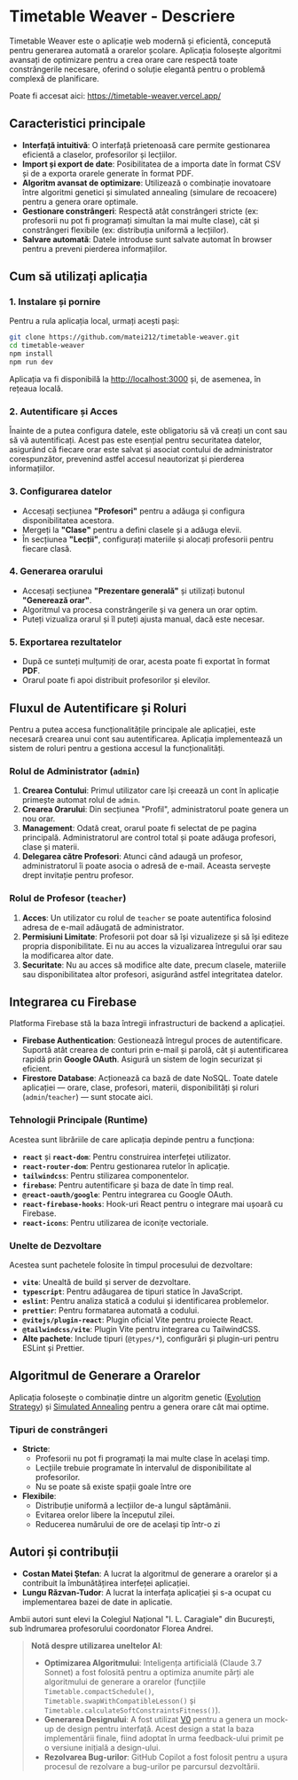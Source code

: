 # Timetable Weaver - Descriere

Timetable Weaver este o aplicație web modernă și eficientă, concepută pentru generarea automată a orarelor școlare. Aplicația folosește algoritmi avansați de optimizare pentru a crea orare care respectă toate constrângerile necesare, oferind o soluție elegantă pentru o problemă complexă de planificare.

Poate fi accesat aici: https://timetable-weaver.vercel.app/

## Caracteristici principale

-   **Interfață intuitivă**: O interfață prietenoasă care permite gestionarea eficientă a claselor, profesorilor și lecțiilor.
-   **Import și export de date**: Posibilitatea de a importa date în format CSV și de a exporta orarele generate în format PDF.
-   **Algoritm avansat de optimizare**: Utilizează o combinație inovatoare între algoritmi genetici și simulated annealing (simulare de recoacere) pentru a genera orare optimale.
-   **Gestionare constrângeri**: Respectă atât constrângeri stricte (ex: profesorii nu pot fi programați simultan la mai multe clase), cât și constrângeri flexibile (ex: distribuția uniformă a lecțiilor).
-   **Salvare automată**: Datele introduse sunt salvate automat în browser pentru a preveni pierderea informațiilor.

## Cum să utilizați aplicația

### 1. Instalare și pornire

Pentru a rula aplicația local, urmați acești pași:

```bash
git clone https://github.com/matei212/timetable-weaver.git
cd timetable-weaver
npm install
npm run dev
```

Aplicația va fi disponibilă la [http://localhost:3000](http://localhost:3000) și, de asemenea, în rețeaua locală.

### 2. Autentificare și Acces

Înainte de a putea configura datele, este obligatoriu să vă creați un cont sau să vă autentificați. Acest pas este esențial pentru securitatea datelor, asigurând că fiecare orar este salvat și asociat contului de administrator corespunzător, prevenind astfel accesul neautorizat și pierderea informațiilor.

### 3. Configurarea datelor

-   Accesați secțiunea **"Profesori"** pentru a adăuga și configura disponibilitatea acestora.
-   Mergeți la **"Clase"** pentru a defini clasele și a adăuga elevii.
-   În secțiunea **"Lecții"**, configurați materiile și alocați profesorii pentru fiecare clasă.

### 4. Generarea orarului

-   Accesați secțiunea **"Prezentare generală"** și utilizați butonul **"Generează orar"**.
-   Algoritmul va procesa constrângerile și va genera un orar optim.
-   Puteți vizualiza orarul și îl puteți ajusta manual, dacă este necesar.

### 5. Exportarea rezultatelor

-   După ce sunteți mulțumiți de orar, acesta poate fi exportat în format **PDF**.
-   Orarul poate fi apoi distribuit profesorilor și elevilor.

## Fluxul de Autentificare și Roluri

Pentru a putea accesa funcționalitățile principale ale aplicației, este necesară crearea unui cont sau autentificarea. Aplicația implementează un sistem de roluri pentru a gestiona accesul la funcționalități.

### Rolul de Administrator (`admin`)

1.  **Crearea Contului**: Primul utilizator care își creează un cont în aplicație primește automat rolul de `admin`.
2.  **Crearea Orarului**: Din secțiunea "Profil", administratorul poate genera un nou orar.
3.  **Management**: Odată creat, orarul poate fi selectat de pe pagina principală. Administratorul are control total și poate adăuga profesori, clase și materii.
4.  **Delegarea către Profesori**: Atunci când adaugă un profesor, administratorul îi poate asocia o adresă de e-mail. Aceasta servește drept invitație pentru profesor.

### Rolul de Profesor (`teacher`)

1.  **Acces**: Un utilizator cu rolul de `teacher` se poate autentifica folosind adresa de e-mail adăugată de administrator.
2.  **Permisiuni Limitate**: Profesorii pot doar să își vizualizeze și să își editeze propria disponibilitate. Ei nu au acces la vizualizarea întregului orar sau la modificarea altor date.
3.  **Securitate**: Nu au acces să modifice alte date, precum clasele, materiile sau disponibilitatea altor profesori, asigurând astfel integritatea datelor.

## Integrarea cu Firebase

Platforma Firebase stă la baza întregii infrastructuri de backend a aplicației.

-   **Firebase Authentication**: Gestionează întregul proces de autentificare. Suportă atât crearea de conturi prin e-mail și parolă, cât și autentificarea rapidă prin **Google OAuth**. Asigură un sistem de login securizat și eficient.
-   **Firestore Database**: Acționează ca bază de date NoSQL. Toate datele aplicației — orare, clase, profesori, materii, disponibilități și roluri (`admin`/`teacher`) — sunt stocate aici.


### Tehnologii Principale (Runtime)

Acestea sunt librăriile de care aplicația depinde pentru a funcționa:

-   **`react`** și **`react-dom`**: Pentru construirea interfeței utilizator.
-   **`react-router-dom`**: Pentru gestionarea rutelor în aplicație.
-   **`tailwindcss`**: Pentru stilizarea componentelor.
-   **`firebase`**: Pentru autentificare și baza de date în timp real.
-   **`@react-oauth/google`**: Pentru integrarea cu Google OAuth.
-   **`react-firebase-hooks`**: Hook-uri React pentru o integrare mai ușoară cu Firebase.
-   **`react-icons`**: Pentru utilizarea de iconițe vectoriale.

### Unelte de Dezvoltare

Acestea sunt pachetele folosite în timpul procesului de dezvoltare:

-   **`vite`**: Unealtă de build și server de dezvoltare.
-   **`typescript`**: Pentru adăugarea de tipuri statice în JavaScript.
-   **`eslint`**: Pentru analiza statică a codului și identificarea problemelor.
-   **`prettier`**: Pentru formatarea automată a codului.
-   **`@vitejs/plugin-react`**: Plugin oficial Vite pentru proiecte React.
-   **`@tailwindcss/vite`**: Plugin Vite pentru integrarea cu TailwindCSS.
-   **Alte pachete**: Include tipuri (`@types/*`), configurări și plugin-uri pentru ESLint și Prettier.

## Algoritmul de Generare a Orarelor

Aplicația folosește o combinație dintre un algoritm genetic ([Evolution Strategy](https://en.wikipedia.org/wiki/Evolution_strategy)) și [Simulated Annealing](https://en.wikipedia.org/wiki/Simulated_annealing) pentru a genera orare cât mai optime.

### Tipuri de constrângeri

-   **Stricte**:
    -   Profesorii nu pot fi programați la mai multe clase în același timp.
    -   Lecțiile trebuie programate în intervalul de disponibilitate al profesorilor.
    -   Nu se poate să existe spații goale între ore
-   **Flexibile**:
    -   Distribuție uniformă a lecțiilor de-a lungul săptămânii.
    -   Evitarea orelor libere la începutul zilei.
    -   Reducerea numărului de ore de același tip într-o zi

## Autori și contribuții

-   **Costan Matei Ștefan**: A lucrat la algoritmul de generare a orarelor și a contribuit la îmbunătățirea interfeței aplicației.
-   **Lungu Răzvan-Tudor**: A lucrat la interfața aplicației și s-a ocupat cu implementarea bazei de date in aplicatie.

Ambii autori sunt elevi la Colegiul Național "I. L. Caragiale" din București, sub îndrumarea profesorului coordonator Florea Andrei.

> **Notă despre utilizarea uneltelor AI**:
>
> - **Optimizarea Algoritmului**: Inteligența artificială (Claude 3.7 Sonnet) a fost folosită pentru a optimiza anumite părți ale algoritmului de generare a orarelor (funcțiile `Timetable.compactSchedule()`, `Timetable.swapWithCompatibleLesson()` și `Timetable.calculateSoftConstraintsFitness()`).
> - **Generarea Designului**: A fost utilizat [V0](https://v0.dev) pentru a genera un mock-up de design pentru interfață. Acest design a stat la baza implementării finale, fiind adoptat în urma feedback-ului primit pe o versiune inițială a design-ului.
> - **Rezolvarea Bug-urilor**: GitHub Copilot a fost folosit pentru a ușura procesul de rezolvare a bug-urilor pe parcursul dezvoltării.